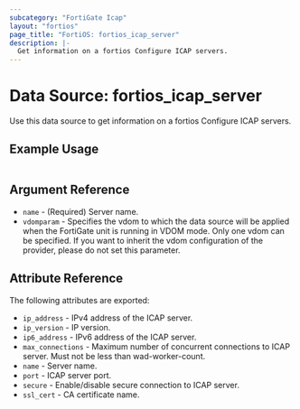 ```yaml
---
subcategory: "FortiGate Icap"
layout: "fortios"
page_title: "FortiOS: fortios_icap_server"
description: |-
  Get information on a fortios Configure ICAP servers.
---
```


# Data Source: fortios_icap_server
Use this data source to get information on a fortios Configure ICAP servers.


## Example Usage

```hcl

```

## Argument Reference

* `name` - (Required) Server name.
* `vdomparam` - Specifies the vdom to which the data source will be applied when the FortiGate unit is running in VDOM mode. Only one vdom can be specified. If you want to inherit the vdom configuration of the provider, please do not set this parameter.

## Attribute Reference

The following attributes are exported:

* `ip_address` - IPv4 address of the ICAP server.
* `ip_version` - IP version.
* `ip6_address` - IPv6 address of the ICAP server.
* `max_connections` - Maximum number of concurrent connections to ICAP server. Must not be less than wad-worker-count.
* `name` - Server name.
* `port` - ICAP server port.
* `secure` - Enable/disable secure connection to ICAP server.
* `ssl_cert` - CA certificate name.
